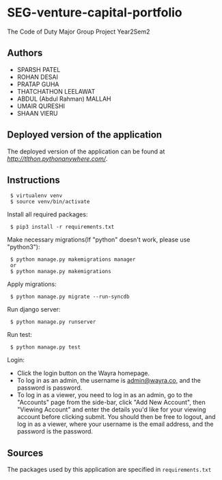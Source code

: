 # SEG-venture-capital-portfolio
The Code of Duty Major Group Project Year2Sem2

## Authors
- SPARSH PATEL
- ROHAN DESAI
- PRATAP GUHA
- THATCHATHON LEELAWAT
- ABDUL (Abdul Rahman) MALLAH
- UMAIR QURESHI
- SHAAN VIERU

## Deployed version of the application
The deployed version of the application can be found at [*<http://tlthon.pythonanywhere.com/>*](http://tlthon.pythonanywhere.com/).

## Instructions

```
 $ virtualenv venv
 $ source venv/bin/activate
```

Install all required packages:

```
 $ pip3 install -r requirements.txt
```

Make necessary migrations(If "python" doesn't work, please use "python3"):
```
 $ python manage.py makemigrations manager
 or
 $ python manage.py makemigrations
```

Apply migrations:
```
 $ python manage.py migrate --run-syncdb
```


Run django server:
```
 $ python manage.py runserver
```

Run test:
```
 $ python manage.py test
```
Login:
- Click the login button on the Wayra homepage.
- To log in as an admin, the username is admin@wayra.co, and the password is password.
- To log in as a viewer, you need to log in as an admin, go to the "Accounts" page from the side-bar, click "Add New Account", then "Viewing Account" and enter the details you'd like for your viewing account before clicking submit. You should then be free to logout, and log in as a viewer, where your username is the email address, and the password is the password.

## Sources
The packages used by this application are specified in `requirements.txt`
